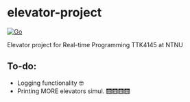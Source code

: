 # elevator-project

[![Go](https://github.com/tordnat/elevator-project/actions/workflows/build_go.yml/badge.svg)](https://github.com/tordnat/elevator-project/actions/workflows/build_go.yml)

Elevator project for Real-time Programming TTK4145 at NTNU

## To-do:
- Logging functionality 🤓
- Printing MORE elevators simul. 🛗🛗🛗🛗
